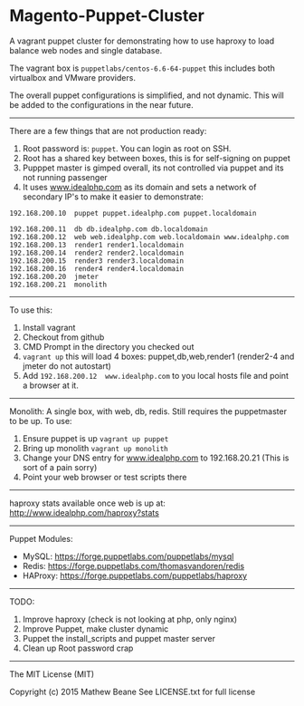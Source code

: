 # Magento-Puppet-Cluster

A vagrant puppet cluster for demonstrating how to use haproxy to load balance web nodes and single database. 

The vagrant box is `puppetlabs/centos-6.6-64-puppet` this includes both virtualbox and VMware providers.

The overall puppet configurations is simplified, and not dynamic. This will be added to the configurations in the near future.

---
There are a few things that are not production ready:

1. Root password is: `puppet`. You can login as root on SSH.
2. Root has a shared key between boxes, this is for self-signing on puppet
3. Pupppet master is gimped overall, its not controlled via puppet and its not running passenger
4. It uses www.idealphp.com as its domain and sets a network of secondary IP's to make it easier to demonstrate:

```
192.168.200.10  puppet puppet.idealphp.com puppet.localdomain

192.168.200.11  db db.idealphp.com db.localdomain
192.168.200.12  web web.idealphp.com web.localdomain www.idealphp.com
192.168.200.13  render1 render1.localdomain
192.168.200.14  render2 render2.localdomain
192.168.200.15  render3 render3.localdomain
192.168.200.16  render4 render4.localdomain
192.168.200.20  jmeter
192.168.200.21  monolith 

```
---
To use this:

1. Install vagrant
2. Checkout from github
3. CMD Prompt in the directory you checked out
4. `vagrant up` this will load 4 boxes: puppet,db,web,render1 (render2-4 and jmeter do not autostart)
5. Add `192.168.200.12  www.idealphp.com` to you local hosts file and point a browser at it.

---
Monolith: 
A single box, with web, db, redis. Still requires the puppetmaster to be up. 
To use:

1. Ensure puppet is up `vagrant up puppet`
2. Bring up monolith `vagrant up monolith`
3. Change your DNS entry for www.idealphp.com to 192.168.20.21 (This is sort of a pain sorry)
4. Point your web browser or test scripts there

---
haproxy stats available once web is up at: 
http://www.idealphp.com/haproxy?stats

---
Puppet Modules:

- MySQL: https://forge.puppetlabs.com/puppetlabs/mysql
- Redis: https://forge.puppetlabs.com/thomasvandoren/redis
- HAProxy: https://forge.puppetlabs.com/puppetlabs/haproxy

---
TODO:

1. Improve haproxy (check is not looking at php, only nginx)
2. Improve Puppet, make cluster dynamic
3. Puppet the install_scripts and puppet master server
4. Clean up Root password crap


---
The MIT License (MIT)

Copyright (c) 2015 Mathew Beane
See LICENSE.txt for full license
